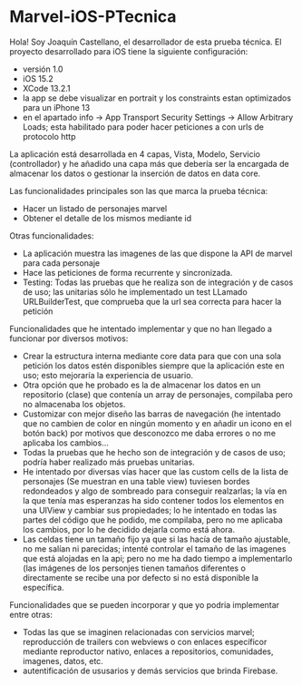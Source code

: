 # Marvel-iOS-PTecnica

Hola!
Soy Joaquín Castellano, el desarrollador de esta prueba técnica.
El proyecto desarrollado para iOS tiene la siguiente configuración:
 - versión 1.0
 - iOS 15.2
 - XCode 13.2.1
 - la app se debe visualizar en portrait y los constraints estan optimizados para un iPhone 13
 - en el apartado info -> App Transport Security Settings -> Allow Arbitrary Loads; esta habilitado para poder hacer peticiones a con urls de protocolo http

La aplicación está desarrollada en 4 capas, Vista, Modelo, Servicio (controllador) y he añadido una capa más que debería ser la encargada de almacenar los datos o gestionar la inserción de datos en data core.

Las funcionalidades principales son las que marca la prueba técnica:

 - Hacer un listado de personajes marvel
 - Obtener el detalle de los mismos mediante id

Otras funcionalidades:

 - La aplicación muestra las imagenes de las que dispone la API de marvel para cada personaje
 - Hace las peticiones de forma recurrente y sincronizada.
 - Testing: Todas las pruebas que he realiza son de integración y de casos de uso; las unitarias sólo he implementado un test LLamado URLBuilderTest, que comprueba que la url sea correcta para hacer la petición

Funcionalidades que he intentado implementar y que no han llegado a funcionar por diversos motivos:

 - Crear la estructura interna mediante core data para que con una sola petición los datos estén disponibles siempre que la aplicación este en uso; esto mejoraría la experiencia de usuario.
 - Otra opción que he probado es la de almacenar los datos en un repositorio (clase) que contenía un array de personajes, compilaba pero no almacenaba los objetos.
 - Customizar con mejor diseño las barras de navegación (he intentado que no cambien de color en ningún momento y en añadir un icono en el botón back) por motivos que desconozco me daba errores o no me aplicaba los cambios...
 - Todas la pruebas que he hecho son de integración y de casos de uso; podría haber realizado más pruebas unitarias.
 - He intentado por diversas vías hacer que las custom cells de la lista de personajes (Se muestran en una table view) tuviesen bordes redondeados y algo de sombreado para conseguir realzarlas; la vía en la que tenía mas esperanzas ha sido contener todos los elementos en una UIView y cambiar sus propiedades; lo he intentado en todas las partes del código que he podido, me compilaba, pero no me aplicaba los cambios, por lo he decidido dejarla como está ahora.
 - Las celdas tiene un tamaño fijo ya que si las hacía de tamaño ajustable, no me salían ni parecidas; intenté controlar el tamaño de las imagenes que está alojadas en la api; pero no me ha dado tiempo a implementarlo (las imágenes de los personjes tienen tamaños diferentes o directamente se recibe una por defecto si no está disponible la específica.

Funcionalidades que se pueden incorporar y que yo podria implementar entre otras:

 - Todas las que se imaginen relacionadas con servicios marvel; reproducción de trailers con webviews o con enlaces específicor mediante reproductor nativo, enlaces a repositorios, comunidades, imagenes, datos, etc.
 - autentificación de ususarios y demás servicios que brinda Firebase.

